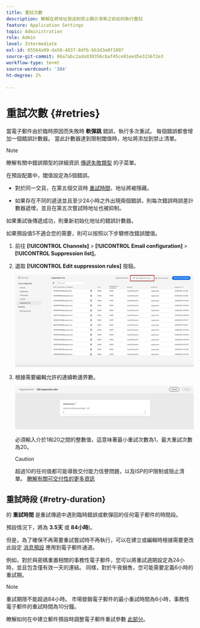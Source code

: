 ```yaml
---
title: 重試次數
description: 瞭解在將地址發送到禁止顯示清單之前如何執行重試
feature: Application Settings
topic: Administration
role: Admin
level: Intermediate
exl-id: 05564a99-da50-4837-8dfb-bb1d3e0f1097
source-git-commit: 06a7abc2ada930356cbaf45ce01eed5e3156f2e3
workflow-type: tm+mt
source-wordcount: '384'
ht-degree: 2%

---
```


# 重試次數 {#retries}

當電子郵件由於臨時原因而失敗時 **軟彈跳** 錯誤，執行多次重試。 每個錯誤都會增加一個錯誤計數器。 當此計數器達到限制閾值時，地址將添加到禁止清單。

>[!NOTE]
>
>瞭解有關中錯誤類型的詳細資訊 [傳遞失敗類型](../messages/suppression-list.md#delivery-failures) 的子菜單。

在預設配置中，閾值設定為5個錯誤。

* 對於同一交貨，在第五個交貨時 [重試時間](#retry-duration)，地址將被隱藏。

* 如果存在不同的遞送並且至少24小時之外出現兩個錯誤，則每次錯誤時誤差計數器遞增，並且在第五次嘗試時地址也被抑制。

如果重試後傳遞成功，則重新初始化地址的錯誤計數器。

如果預設值5不適合您的需要，則可以按照以下步驟修改錯誤閾值。

1. 前往 **[!UICONTROL Channels]** > **[!UICONTROL Email configuration]** > **[!UICONTROL Suppression list]**。

1. 選取 **[!UICONTROL Edit suppression rules]** 按鈕。

   ![](../assets/suppression-list-edit-retries.png)

1. 根據需要編輯允許的連續軟邊界數。

   ![](../assets/suppression-list-edit-soft-bounces.png)

   必須輸入介於1和20之間的整數值，這意味著最小重試次數為1，最大重試次數為20。

   >[!CAUTION]
   >
   >超過10的任何值都可能導致交付能力信譽問題，以及ISP的IP限制或阻止清單。 [瞭解有關可交付性的更多資訊](../messages/deliverability.md)

## 重試時段 {#retry-duration}

的 **重試時間** 是重試傳遞中遇到臨時錯誤或軟彈回的任何電子郵件的時間段。

預設情況下，將為 **3.5天** 或 **84小時**)。

但是，為了確保不再需要重試嘗試時不再執行，可以在建立或編輯時根據需要更改此設定 [消息預設](message-presets.md) 應用到電子郵件通道。

例如，對於與密碼重置相關的事務性電子郵件，您可以將重試週期設定為24小時，並且包含僅有效一天的連結。 同樣，對於午夜銷售，您可能需要定義6小時的重試期。

>[!NOTE]
>
>重試期限不能超過84小時。 市場營銷電子郵件的最小重試時間為6小時，事務性電子郵件的重試時間為10分鐘。

瞭解如何在中建立郵件預設時調整電子郵件重試參數 [此部分](message-presets.md#create-message-preset)。

